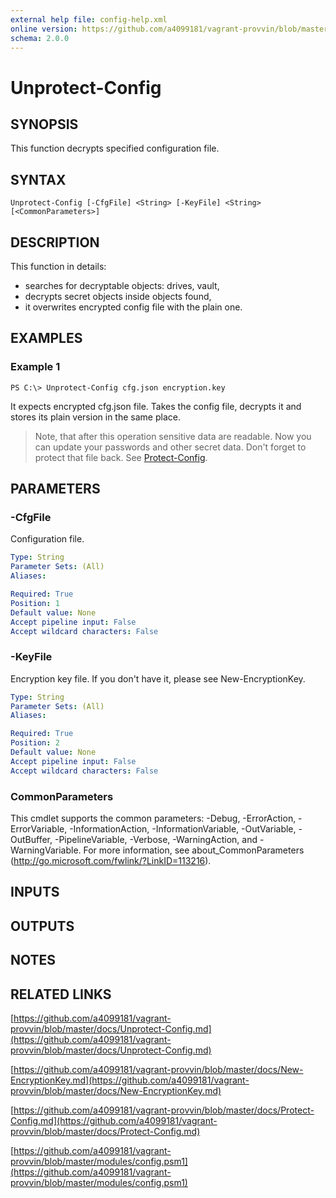 ```yaml
---
external help file: config-help.xml
online version: https://github.com/a4099181/vagrant-provvin/blob/master/docs/Unprotect-Config.md
schema: 2.0.0
---
```


# Unprotect-Config

## SYNOPSIS
This function decrypts specified configuration file.

## SYNTAX

```
Unprotect-Config [-CfgFile] <String> [-KeyFile] <String> [<CommonParameters>]
```

## DESCRIPTION
This function in details:
* searches for decryptable objects: drives, vault,
* decrypts secret objects inside objects found,
* it overwrites encrypted config file with the plain one.

## EXAMPLES

### Example 1
```
PS C:\> Unprotect-Config cfg.json encryption.key
```

It expects encrypted cfg.json file. Takes the config file, decrypts it and stores its plain version in the same place.

> Note, that after this operation sensitive data are readable. Now you can update your passwords and other secret data.
> Don't forget to protect that file back. See [Protect-Config](Protect-Config.md).

## PARAMETERS

### -CfgFile
Configuration file.

```yaml
Type: String
Parameter Sets: (All)
Aliases:

Required: True
Position: 1
Default value: None
Accept pipeline input: False
Accept wildcard characters: False
```

### -KeyFile
Encryption key file.
If you don't have it, please see New-EncryptionKey.

```yaml
Type: String
Parameter Sets: (All)
Aliases:

Required: True
Position: 2
Default value: None
Accept pipeline input: False
Accept wildcard characters: False
```

### CommonParameters
This cmdlet supports the common parameters: -Debug, -ErrorAction, -ErrorVariable, -InformationAction, -InformationVariable, -OutVariable, -OutBuffer, -PipelineVariable, -Verbose, -WarningAction, and -WarningVariable. For more information, see about_CommonParameters (http://go.microsoft.com/fwlink/?LinkID=113216).

## INPUTS

## OUTPUTS

## NOTES

## RELATED LINKS

[https://github.com/a4099181/vagrant-provvin/blob/master/docs/Unprotect-Config.md](https://github.com/a4099181/vagrant-provvin/blob/master/docs/Unprotect-Config.md)

[https://github.com/a4099181/vagrant-provvin/blob/master/docs/New-EncryptionKey.md](https://github.com/a4099181/vagrant-provvin/blob/master/docs/New-EncryptionKey.md)

[https://github.com/a4099181/vagrant-provvin/blob/master/docs/Protect-Config.md](https://github.com/a4099181/vagrant-provvin/blob/master/docs/Protect-Config.md)

[https://github.com/a4099181/vagrant-provvin/blob/master/modules/config.psm1](https://github.com/a4099181/vagrant-provvin/blob/master/modules/config.psm1)
